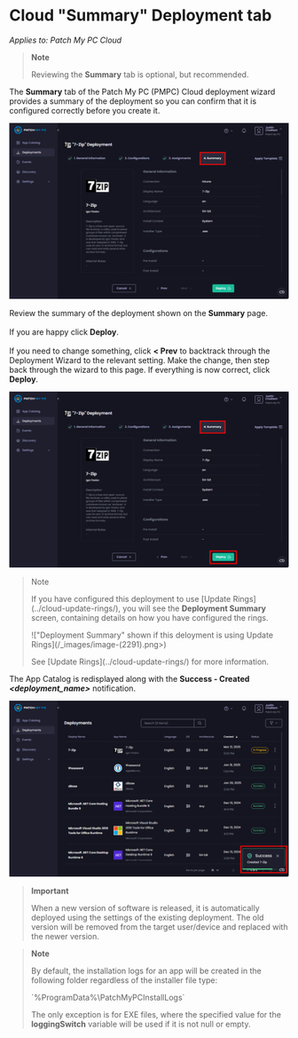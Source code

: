 # Cloud "Summary" Deployment tab

_Applies to: Patch My PC Cloud_

<blockquote class="wp-block-quote">
<p><strong>Note</strong></p>
<p>Reviewing the <strong>Summary</strong> tab is optional, but recommended.</p>
</blockquote>

The <strong>Summary</strong> tab of the Patch My PC (PMPC) Cloud deployment wizard provides a summary of the deployment so you can confirm that it is configured correctly before you create it.

![&#x22;Summary&#x22; tab](/_images/image-(2391).png "&#x22;Summary&#x22; tab")

Review the summary of the deployment shown on the <strong>Summary</strong> page.\
\
If you are happy click <strong>Deploy</strong>.\
\
If you need to change something, click <strong>< Prev</strong> to backtrack through the Deployment Wizard to the relevant setting. Make the change, then step back through the wizard to this page. If everything is now correct, click <strong>Deploy</strong>.

![Clicking &#x22;Deploy&#x22;](/_images/image-(2392).png "Clicking &#x22;Deploy&#x22;")

<blockquote class="wp-block-quote">
<p>Note</p>
<p>If you have configured this deployment to use [Update Rings](../cloud-update-rings/), you will see the <strong>Deployment Summary</strong> screen, containing details on how you have configured the rings.</p>
<p>!["Deployment Summary" shown if this deloyment is using Update Rings](/_images/image-(2291).png>)</p>
<p>See [Update Rings](../cloud-update-rings/) for more information.</p>
</blockquote>

The App Catalog is redisplayed along with the <strong>Success - Created&#x20;</strong>_<strong>\<deployment\_name></strong>_ notification.

![](/_images/image-(2393).png "")

<blockquote class="wp-block-quote">
<p><strong>Important</strong></p>
<p>When a new version of software is released, it is automatically deployed using the settings of the existing deployment. The old version will be removed from the target user/device and replaced with the newer version.</p>
</blockquote>

<blockquote class="wp-block-quote">
<p><strong>Note</strong></p>
<p>By default, the installation logs for an app will be created in the following folder regardless of the installer file type:</p>
<p>`%ProgramData%\PatchMyPCInstallLogs`</p>
<p>The only exception is for EXE files, where the specified value for the <strong>loggingSwitch</strong> variable will be used if it is not null or empty.</p>
</blockquote>
